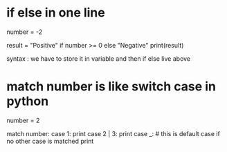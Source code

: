 # if else in one line 

number = -2

result = "Positive" if number >= 0 else "Negative"
print(result)

syntax : we have to store it in variable and then if else live above 


# match number is like switch case in python 

number = 2 

match number: 
    case 1:
        print 
    case 2 | 3: 
        print
    case _:                 # this is default case if no other case is matched
        print     



